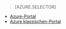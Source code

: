 > [AZURE.SELECTOR]
- [Azure-Portal](../articles/storage/storage-monitoring-diagnosing-troubleshooting.md)
- [Azure klassischen-Portal](../articles/storage/storage-monitoring-diagnosing-troubleshooting-classic-portal.md)
